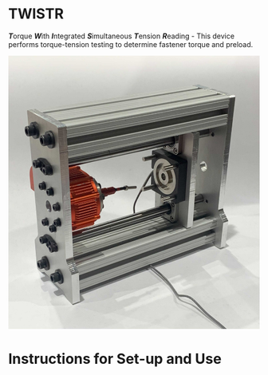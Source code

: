 # TWISTR
***T***orque ***W***ith ***I***ntegrated ***S***imultaneous ***T***ension ***R***eading - This device performs torque-tension testing to determine fastener torque and preload.

![TWISTR](./other/device.jpg)

# Instructions for Set-up and Use
